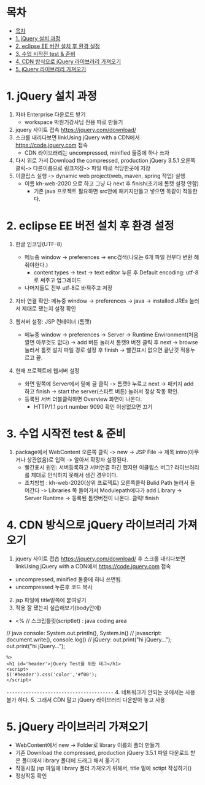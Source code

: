 # 목차

- [목차](#목차)
- [1. jQuery  설치 과정](#1-jquery--설치-과정)
- [2. eclipse EE 버전 설치 후 환경 설정](#2-eclipse-ee-버전-설치-후-환경-설정)
- [3. 수업 시작전 test & 준비](#3-수업-시작전-test--준비)
- [4. CDN 방식으로 jQuery 라이브러리 가져오기](#4-cdn-방식으로-jquery-라이브러리-가져오기)
- [5. jQuery 라이브러리 가져오기](#5-jquery-라이브러리-가져오기)


# 1. jQuery  설치 과정

1. 자바 Enterprise 다운로드 받기
   - workspace 박원기강사님 전용 따로 만들기
2. jquery 사이트 접속 https://jquery.com/download/
3. 스크롤 내리다보면 linkUsing jQuery with a CDN에서 https://code.jquery.com 접속
   - CDN 라이브러리는 uncompressed, minified 둘중에 하나 쓰자 
4. 다시 위로 가서 Download the compressed, production jQuery 3.5.1 오른쪽 클릭-> 다른이름으로 링크저장-> 파일 따로 적당한곳에 저장
5. 이클립스 실행 -> dynamic web project(web, maven, spring 작업) 실행
   - 이름 kh-web-2020 으로 하고 그냥 다 next 후 finish(초기에 톰캣 설정 안함)
     - 기존 java 프로젝트 필요하면 src안에 패키지만들고 넣으면 똑같이 작동한다.
  
# 2. eclipse EE 버전 설치 후 환경 설정

1. 한글 인코딩(UTF-8)
   - 메뉴중 window -> preferences -> enc검색(나오는 6개 파일 전부다 변환 해줘야한다.)  
     - content types -> text -> text editor 누른 후 Default encoding: utf-8 로 써주고 업그레이드
   - 나머지들도 전부 utf-8로 바꿔주고 저장

2. 자바 연결 확인: 메뉴중 window -> preferences -> java -> installed JREs 눌러서 제대로 됐는지 설정 확인  
3. 웹서버 설정: JSP 컨테이너 (톰캣)
   - 메뉴중 window -> preferences -> Server -> Runtime Environment(처음 깔면 아무것도 없다) -> add 버튼 눌러서 톰캣9 버전 클릭 후 next -> browse 눌러서 톰캣 설치 파일 경로 설정 후 finish -> 빨간표시 없으면 끝난것 적용누르고 끝.
4. 현재 프로젝트에 웹서버 설정
   - 화면 밑쪽에 Server에서 밑에 글 클릭 -> 톰캣9 누르고 next -> 패키지 add 하고 finish -> start the server(스타트 버튼) 눌러서 정상 작동 확인.
   - 등록된 서버 더블클릭하면 Overview 화면이 나온다.
     - HTTP/1.1 port number 9090 확인 이상없으면 끄기

# 3. 수업 시작전 test & 준비

1. package에서 WebContent 오른쪽 클릭 -> new -> JSP File -> 제목 intro(아무거나 상관없음)로 입력 -> 알아서 확장자 설정된다.
   - 빨간표시 원인: 서버등록하고 서버연결 하긴 했지만 이클립스 버그? 라이브러리를 제대로 인식하지 못해서 생긴 경우이다.
   - 조치방법 : kh-web-2020(상위 프로젝트) 오른쪽클릭 Bulid Path 눌러서 들어간다 ->  Libraries 쪽 들어가서 Modulepath에다가 add Library -> Server Runtime -> 등록된 톰캣버전이 나온다. 클릭! finish

# 4. CDN 방식으로 jQuery 라이브러리 가져오기

1. jquery 사이트 접솝 https://jquery.com/download/ 후 스크롤 내리다보면 linkUsing jQuery with a CDN에서 https://code.jquery.com 접속
  - uncompressed, minified 둘중에 하나 쓰면됨.
  - uncompressed 누른후 코드 복사
2. jsp 파일에 title밑쪽에 붙여넣기
3. 적용 잘 됐는지 실습해보기(body안에)
  - <%   // 스크립틀릿(scriptlet) : java coding area

   // java console: System.out.println(), System.in()
   // javascript: document.write(), console.log()
   // jQuery: out.print("hi jQuery...");
   out.print("hi jQuery...");   

    %>
    <h1 id='header'>jQuery Test를 위한 태그</h1>
    <script>
    $('#header').css('color','#f00');
    </script>

`---------------------------------------`
4. 네트워크가 안되는 곳에서는 사용 불가 하다.
5. 그래서 CDN 말고 jQuery 라이브러리 다운받아 놓고 사용

# 5. jQuery 라이브러리 가져오기

 - WebContent에서 new -> Folder로 library 이름의 폴더 만들기
 - 기존 Download the compressed, production jQuery 3.5.1 파일 다운로드 받은 폴더에서 library 폴더에 드래그 해서 옮기기
 - 작동시킬 jsp 파일에 library 폴더 가져오기 위해서, title 밑에 sctipt 작성하기(<script src='./library/jquery-3.5.1.min.js'></script>)
 - 정상작동 확인